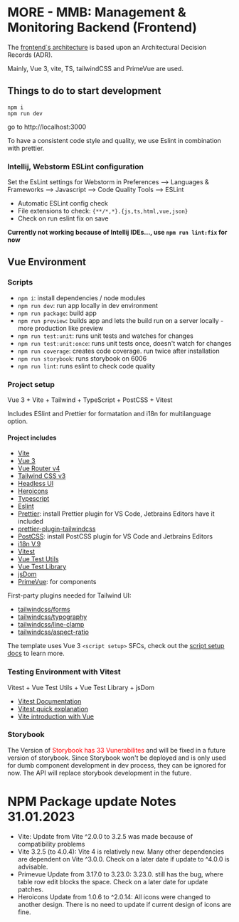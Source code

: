 # MORE - MMB: Management & Monitoring Backend (Frontend)

The [frontend`s architecture](docs/adr) is based upon an Architectural Decision Records (ADR).

Mainly, Vue 3, vite, TS, tailwindCSS and PrimeVue are used.

## Things to do to start development
```
npm i
npm run dev
```
go to http://localhost:3000

To have a consistent code style and quality, we use Eslint in combination with prettier.


### Intellij, Webstorm ESLint configuration
Set the EsLint settings for Webstorm in Preferences --> Languages & Frameworks --> Javascript --> Code Quality Tools --> ESLint

- Automatic ESLint config check
- File extensions to check: `{**/*,*}.{js,ts,html,vue,json}`
- Check on run eslint fix on save

**Currently not working because of Intellij IDEs..., use `npm run lint:fix` for now**

## Vue Environment

### Scripts

- `npm i`: install dependencies / node modules
- `npm run dev`: run app locally in dev environment
- `npm run package`: build app
- `npm run preview`: builds app and lets the build run on a server locally - more production like preview
- `npm run test:unit`: runs unit tests and watches for changes
- `npm run test:unit:once`: runs unit tests once, doesn't watch for changes
- `npm run coverage`: creates code coverage. run twice after installation
- `npm run storybook`: runs storybook on 6006
- `npm run lint`: runs eslint to check code quality


### Project setup

Vue 3 + Vite + Tailwind + TypeScript + PostCSS + Vitest

Includes ESlint and Prettier for formatation and i18n for multilanguage option.

#### Project includes
- [Vite](https://vitejs.dev/guide/)
- [Vue 3](https://staging.vuejs.org/guide/introduction.html)
- [Vue Router v4](https://github.com/vuejs/vue-router-next)
- [Tailwind CSS v3](https://tailwindcss.com/docs/configuration)
- [Headless UI](https://headlessui.dev/vue/menu)
- [Heroicons](https://github.com/tailwindlabs/heroicons#vue)
- [Typescript](https://www.typescriptlang.org/)
- [Eslint](https://eslint.org/docs/user-guide/getting-started)
- [Prettier](https://prettier.io/docs/en/install.html): install Prettier plugin for VS Code, Jetbrains Editors have it included
- [prettier-plugin-tailwindcss](https://tailwindcss.com/blog/automatic-class-sorting-with-prettier)
- [PostCSS](https://postcss.org/): install PostCSS plugin for VS Code and Jetbrains Editors
- [i18n V.9](https://vue-i18n.intlify.dev/)
- [Vitest](https://vitest.dev/)
- [Vue Test Utils](https://github.com/vuejs/test-utils)
- [Vue Test Library](https://testing-library.com/docs/vue-testing-library/intro/)
- [jsDom](https://github.com/jsdom/jsdom)
- [PrimeVue](https://www.primefaces.org/primevue/): for components

First-party plugins needed for Tailwind UI:

- [tailwindcss/forms](https://github.com/tailwindlabs/tailwindcss-forms)
- [tailwindcss/typography](https://tailwindcss.com/docs/typography-plugin)
- [tailwindcss/line-clamp](https://github.com/tailwindlabs/tailwindcss-line-clamp)
- [tailwindcss/aspect-ratio](https://github.com/tailwindlabs/tailwindcss-aspect-ratio)


The template uses Vue 3 `<script setup>` SFCs, check out the [script setup docs](https://v3.vuejs.org/api/sfc-script-setup.html#sfc-script-setup) to learn more.


### Testing Environment with Vitest

Vitest + Vue Test Utils + Vue Test Library + jsDom

- [Vitest Documentation](https://vitest.dev/api/)
- [Vitest quick explanation](https://www.youtube.com/watch?v=snCLQmINqCU&ab_channel=LearnVue)
- [Vite introduction with Vue](https://www.youtube.com/watch?v=FJRuG85tXV0&ab_channel=ProgramWithErik)


### Storybook
The Version of <font color="red">Storybook has 33 Vunerabilites </font> and will be fixed
in a future version of storybook. Since Storybook won't be deployed and is only used for
dumb component development in dev process, they can be ignored for now. The API will
replace storybook development in the future.


# NPM Package update Notes 31.01.2023

- Vite: Update from Vite ^2.0.0 to 3.2.5 was made because of compatibility problems
- Vite 3.2.5 (to 4.0.4): Vite 4 is relatively new. Many other dependencies are dependent on Vite ^3.0.0. Check on a later date if update to ^4.0.0 is  advisable.
- Primevue Update from 3.17.0 to 3.23.0: 3.23.0. still has the bug, where table row edit blocks the space. Check on a later date for update patches.
- Heroicons Update from 1.0.6 to ^2.0.14: All icons were changed to another design. There is no need to update if current design of icons are fine.
